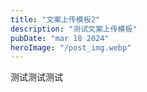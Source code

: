 ```yaml
---
title: "文案上传模板2"
description: "测试文案上传模板"
pubDate: "mar 18 2024"
heroImage: "/post_img.webp"
---
```


测试测试测试